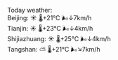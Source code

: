 Today weather:  
Beijing: ☀️   🌡️+21°C 🌬️↓7km/h  
Tianjin: ☀️   🌡️+23°C 🌬️↓4km/h  
Shijiazhuang: ☀️   🌡️+25°C 🌬️↓4km/h  
Tangshan: ⛅️  🌡️+21°C 🌬️↘7km/h  
